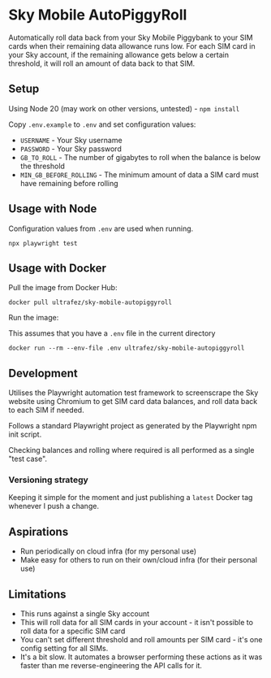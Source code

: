 # Sky Mobile AutoPiggyRoll

Automatically roll data back from your Sky Mobile Piggybank to your SIM cards when their remaining data allowance runs low. For each SIM card in your Sky account, if the remaining allowance gets below a certain threshold, it will roll an amount of data back to that SIM.

## Setup

Using Node 20 (may work on other versions, untested) - `npm install`

Copy `.env.example` to `.env` and set configuration values:

* `USERNAME` - Your Sky username
* `PASSWORD` - Your Sky password
* `GB_TO_ROLL` - The number of gigabytes to roll when the balance is below the threshold
* `MIN_GB_BEFORE_ROLLING` - The minimum amount of data a SIM card must have remaining before rolling

## Usage with Node

Configuration values from `.env` are used when running.

`npx playwright test`

## Usage with Docker

Pull the image from Docker Hub:

`docker pull ultrafez/sky-mobile-autopiggyroll`

Run the image:

This assumes that you have a `.env` file in the current directory

`docker run --rm --env-file .env ultrafez/sky-mobile-autopiggyroll`

## Development

Utilises the Playwright automation test framework to screenscrape the Sky website using Chromium to get SIM card data balances, and roll data back to each SIM if needed.

Follows a standard Playwright project as generated by the Playwright npm init script.

Checking balances and rolling where required is all performed as a single "test case".

### Versioning strategy

Keeping it simple for the moment and just publishing a `latest` Docker tag whenever I push a change.

## Aspirations

* Run periodically on cloud infra (for my personal use)
* Make easy for others to run on their own/cloud infra (for their personal use)

## Limitations

* This runs against a single Sky account
* This will roll data for all SIM cards in your account - it isn't possible to roll data for a specific SIM card
* You can't set different threshold and roll amounts per SIM card - it's one config setting for all SIMs.
* It's a bit slow. It automates a browser performing these actions as it was faster than me reverse-engineering the API calls for it.
